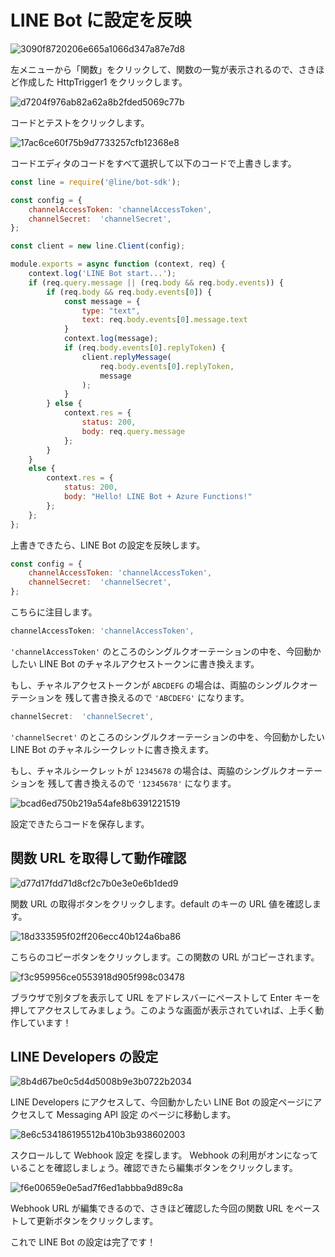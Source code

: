 # LINE Bot に設定を反映

![3090f8720206e665a1066d347a87e7d8](https://i.gyazo.com/3090f8720206e665a1066d347a87e7d8.png)

左メニューから「関数」をクリックして、関数の一覧が表示されるので、さきほど作成した HttpTrigger1 をクリックします。

![d7204f976ab82a62a8b2fded5069c77b](https://i.gyazo.com/d7204f976ab82a62a8b2fded5069c77b.png)

コードとテストをクリックします。

![17ac6ce60f75b9d7733257cfb12368e8](https://i.gyazo.com/17ac6ce60f75b9d7733257cfb12368e8.png)

コードエディタのコードをすべて選択して以下のコードで上書きします。

```js
const line = require('@line/bot-sdk');

const config = {
    channelAccessToken: 'channelAccessToken',
    channelSecret:  'channelSecret',
};

const client = new line.Client(config);

module.exports = async function (context, req) {
    context.log('LINE Bot start...');
    if (req.query.message || (req.body && req.body.events)) {
        if (req.body && req.body.events[0]) {
            const message = {
                type: "text",
                text: req.body.events[0].message.text
            }
            context.log(message);
            if (req.body.events[0].replyToken) {
                client.replyMessage(
                    req.body.events[0].replyToken,
                    message
                );
            }
        } else {
            context.res = {
                status: 200,
                body: req.query.message
            };
        }
    }
    else {
        context.res = {
            status: 200,
            body: "Hello! LINE Bot + Azure Functions!"
        };
    };
};
```

上書きできたら、LINE Bot の設定を反映します。

```js
const config = {
    channelAccessToken: 'channelAccessToken',
    channelSecret:  'channelSecret',
};
```

こちらに注目します。

```js
channelAccessToken: 'channelAccessToken',
```

`'channelAccessToken'` のところのシングルクオーテーションの中を、今回動かしたい LINE Bot のチャネルアクセストークンに書き換えます。

もし、チャネルアクセストークンが `ABCDEFG` の場合は、両脇のシングルクオーテーションを
残して書き換えるので `'ABCDEFG'` になります。

```js
channelSecret:  'channelSecret',
```

`'channelSecret'` のところのシングルクオーテーションの中を、今回動かしたい LINE Bot のチャネルシークレットに書き換えます。

もし、チャネルシークレットが `12345678` の場合は、両脇のシングルクオーテーションを
残して書き換えるので `'12345678'` になります。

![bcad6ed750b219a54afe8b6391221519](https://i.gyazo.com/bcad6ed750b219a54afe8b6391221519.png)

設定できたらコードを保存します。

## 関数 URL を取得して動作確認

![d77d17fdd71d8cf2c7b0e3e0e6b1ded9](https://i.gyazo.com/d77d17fdd71d8cf2c7b0e3e0e6b1ded9.png)

関数 URL の取得ボタンをクリックします。default のキーの URL 値を確認します。

![18d333595f02ff206ecc40b124a6ba86](https://i.gyazo.com/18d333595f02ff206ecc40b124a6ba86.png)

こちらのコピーボタンをクリックします。この関数の URL がコピーされます。

![f3c959956ce0553918d905f998c03478](https://i.gyazo.com/f3c959956ce0553918d905f998c03478.png)

ブラウザで別タブを表示して URL をアドレスバーにペーストして Enter キーを押してアクセスしてみましょう。このような画面が表示されていれば、上手く動作しています！

## LINE Developers の設定

![8b4d67be0c5d4d5008b9e3b0722b2034](https://i.gyazo.com/8b4d67be0c5d4d5008b9e3b0722b2034.png)

LINE Developers にアクセスして、今回動かしたい LINE Bot の設定ページにアクセスして Messaging API 設定 のページに移動します。

![8e6c534186195512b410b3b938602003](https://i.gyazo.com/8e6c534186195512b410b3b938602003.png)

スクロールして Webhook 設定 を探します。 Webhook の利用がオンになっていることを確認しましょう。確認できたら編集ボタンをクリックします。

![f6e00659e0e5ad7f6ed1abbba9d89c8a](https://i.gyazo.com/f6e00659e0e5ad7f6ed1abbba9d89c8a.png)

Webhook URL が編集できるので、さきほど確認した今回の関数 URL をペーストして更新ボタンをクリックします。

これで LINE Bot の設定は完了です！